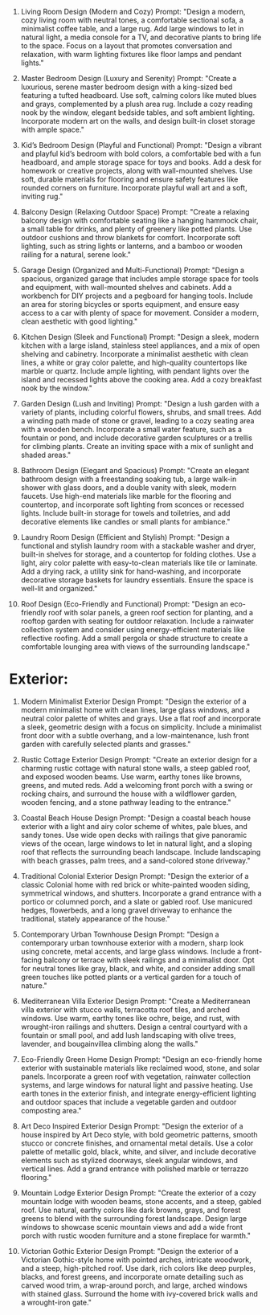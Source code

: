 1. Living Room Design (Modern and Cozy)
Prompt:
"Design a modern, cozy living room with neutral tones, a comfortable sectional sofa, a minimalist coffee table, and a large rug. Add large windows to let in natural light, a media console for a TV, and decorative plants to bring life to the space. Focus on a layout that promotes conversation and relaxation, with warm lighting fixtures like floor lamps and pendant lights."

2. Master Bedroom Design (Luxury and Serenity)
Prompt:
"Create a luxurious, serene master bedroom design with a king-sized bed featuring a tufted headboard. Use soft, calming colors like muted blues and grays, complemented by a plush area rug. Include a cozy reading nook by the window, elegant bedside tables, and soft ambient lighting. Incorporate modern art on the walls, and design built-in closet storage with ample space."

3. Kid’s Bedroom Design (Playful and Functional)
Prompt:
"Design a vibrant and playful kid’s bedroom with bold colors, a comfortable bed with a fun headboard, and ample storage space for toys and books. Add a desk for homework or creative projects, along with wall-mounted shelves. Use soft, durable materials for flooring and ensure safety features like rounded corners on furniture. Incorporate playful wall art and a soft, inviting rug."

4. Balcony Design (Relaxing Outdoor Space)
Prompt:
"Create a relaxing balcony design with comfortable seating like a hanging hammock chair, a small table for drinks, and plenty of greenery like potted plants. Use outdoor cushions and throw blankets for comfort. Incorporate soft lighting, such as string lights or lanterns, and a bamboo or wooden railing for a natural, serene look."

5. Garage Design (Organized and Multi-Functional)
Prompt:
"Design a spacious, organized garage that includes ample storage space for tools and equipment, with wall-mounted shelves and cabinets. Add a workbench for DIY projects and a pegboard for hanging tools. Include an area for storing bicycles or sports equipment, and ensure easy access to a car with plenty of space for movement. Consider a modern, clean aesthetic with good lighting."

6. Kitchen Design (Sleek and Functional)
Prompt:
"Design a sleek, modern kitchen with a large island, stainless steel appliances, and a mix of open shelving and cabinetry. Incorporate a minimalist aesthetic with clean lines, a white or gray color palette, and high-quality countertops like marble or quartz. Include ample lighting, with pendant lights over the island and recessed lights above the cooking area. Add a cozy breakfast nook by the window."

7. Garden Design (Lush and Inviting)
Prompt:
"Design a lush garden with a variety of plants, including colorful flowers, shrubs, and small trees. Add a winding path made of stone or gravel, leading to a cozy seating area with a wooden bench. Incorporate a small water feature, such as a fountain or pond, and include decorative garden sculptures or a trellis for climbing plants. Create an inviting space with a mix of sunlight and shaded areas."

8. Bathroom Design (Elegant and Spacious)
Prompt:
"Create an elegant bathroom design with a freestanding soaking tub, a large walk-in shower with glass doors, and a double vanity with sleek, modern faucets. Use high-end materials like marble for the flooring and countertop, and incorporate soft lighting from sconces or recessed lights. Include built-in storage for towels and toiletries, and add decorative elements like candles or small plants for ambiance."

9. Laundry Room Design (Efficient and Stylish)
Prompt:
"Design a functional and stylish laundry room with a stackable washer and dryer, built-in shelves for storage, and a countertop for folding clothes. Use a light, airy color palette with easy-to-clean materials like tile or laminate. Add a drying rack, a utility sink for hand-washing, and incorporate decorative storage baskets for laundry essentials. Ensure the space is well-lit and organized."

10. Roof Design (Eco-Friendly and Functional)
Prompt:
"Design an eco-friendly roof with solar panels, a green roof section for planting, and a rooftop garden with seating for outdoor relaxation. Include a rainwater collection system and consider using energy-efficient materials like reflective roofing. Add a small pergola or shade structure to create a comfortable lounging area with views of the surrounding landscape."

# Exterior:
1. Modern Minimalist Exterior Design
Prompt:
"Design the exterior of a modern minimalist home with clean lines, large glass windows, and a neutral color palette of whites and grays. Use a flat roof and incorporate a sleek, geometric design with a focus on simplicity. Include a minimalist front door with a subtle overhang, and a low-maintenance, lush front garden with carefully selected plants and grasses."

2. Rustic Cottage Exterior Design
Prompt:
"Create an exterior design for a charming rustic cottage with natural stone walls, a steep gabled roof, and exposed wooden beams. Use warm, earthy tones like browns, greens, and muted reds. Add a welcoming front porch with a swing or rocking chairs, and surround the house with a wildflower garden, wooden fencing, and a stone pathway leading to the entrance."

3. Coastal Beach House Design
Prompt:
"Design a coastal beach house exterior with a light and airy color scheme of whites, pale blues, and sandy tones. Use wide open decks with railings that give panoramic views of the ocean, large windows to let in natural light, and a sloping roof that reflects the surrounding beach landscape. Include landscaping with beach grasses, palm trees, and a sand-colored stone driveway."

4. Traditional Colonial Exterior Design
Prompt:
"Design the exterior of a classic Colonial home with red brick or white-painted wooden siding, symmetrical windows, and shutters. Incorporate a grand entrance with a portico or columned porch, and a slate or gabled roof. Use manicured hedges, flowerbeds, and a long gravel driveway to enhance the traditional, stately appearance of the house."

5. Contemporary Urban Townhouse Design
Prompt:
"Design a contemporary urban townhouse exterior with a modern, sharp look using concrete, metal accents, and large glass windows. Include a front-facing balcony or terrace with sleek railings and a minimalist door. Opt for neutral tones like gray, black, and white, and consider adding small green touches like potted plants or a vertical garden for a touch of nature."

6. Mediterranean Villa Exterior Design
Prompt:
"Create a Mediterranean villa exterior with stucco walls, terracotta roof tiles, and arched windows. Use warm, earthy tones like ochre, beige, and rust, with wrought-iron railings and shutters. Design a central courtyard with a fountain or small pool, and add lush landscaping with olive trees, lavender, and bougainvillea climbing along the walls."

7. Eco-Friendly Green Home Design
Prompt:
"Design an eco-friendly home exterior with sustainable materials like reclaimed wood, stone, and solar panels. Incorporate a green roof with vegetation, rainwater collection systems, and large windows for natural light and passive heating. Use earth tones in the exterior finish, and integrate energy-efficient lighting and outdoor spaces that include a vegetable garden and outdoor composting area."

8. Art Deco Inspired Exterior Design
Prompt:
"Design the exterior of a house inspired by Art Deco style, with bold geometric patterns, smooth stucco or concrete finishes, and ornamental metal details. Use a color palette of metallic gold, black, white, and silver, and include decorative elements such as stylized doorways, sleek angular windows, and vertical lines. Add a grand entrance with polished marble or terrazzo flooring."

9. Mountain Lodge Exterior Design
Prompt:
"Create the exterior of a cozy mountain lodge with wooden beams, stone accents, and a steep, gabled roof. Use natural, earthy colors like dark browns, grays, and forest greens to blend with the surrounding forest landscape. Design large windows to showcase scenic mountain views and add a wide front porch with rustic wooden furniture and a stone fireplace for warmth."

10. Victorian Gothic Exterior Design
Prompt:
"Design the exterior of a Victorian Gothic-style home with pointed arches, intricate woodwork, and a steep, high-pitched roof. Use dark, rich colors like deep purples, blacks, and forest greens, and incorporate ornate detailing such as carved wood trim, a wrap-around porch, and large, arched windows with stained glass. Surround the home with ivy-covered brick walls and a wrought-iron gate."

